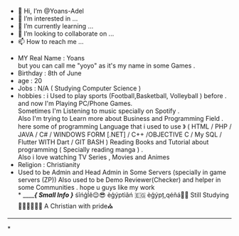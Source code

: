 - 👋 Hi, I’m @Yoans-Adel
- 👀 I’m interested in ...
- 🌱 I’m currently learning ...
- 💞️ I’m looking to collaborate on ...
- 📫 How to reach me ...
<!---
Yoans-Adel/Yoans-Adel is a ✨ special ✨ repository because its `README.md` (this file) appears on your GitHub profile.
You can click the Preview link to take a look at your changes.
--->
- MY Real Name : Yoans <br>
but you can call me "yoyo" as it's my name in some Games .
- Birthday : 8th of June 
- age : 20
- Jobs : N/A ( Studying Computer Science )
- hobbies :  i Used to play sports (Football,Basketball, Volleyball ) before .
and now I'm Playing PC/Phone Games. <br>
Sometimes I'm Listening to music specially on Spotify . <br>
Also I'm trying to Learn more about Business and Programming Field .<br>
here some of programming Language that i used to use 》 ( HTML / PHP / JAVA / C# / WINDOWS FORM [.NET] / C++ /OBJECTIVE C / My SQL / Flutter WITH Dart / GIT BASH )
Reading Books and Tutorial about programming ( Specially reading manga ) .<br>
Also i love watching TV Series , Movies and Animes  
- Religion : Christianity
- Used to be Admin and Head Admin in Some Servers (specially in game servers (ZP)) Also used to be Demo Reviewer(Checker) and helper in some Communities . 
hope u guys like my work <br>
\*
_______________________________________{ Small Info }___________________________________
                                         śîńģĺê😌😎
                                        èģýptìãń  🇪🇬
                                       èģýpț,qéñá💖😍
                                    Still Studying  🧑🏻‍🎓🧑🏻‍🎓
                                   A Christian with pride⛪
___________________________________________________________________________________________
\*
